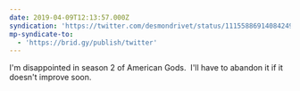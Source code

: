 ```yaml
---
date: 2019-04-09T12:13:57.000Z
syndication: 'https://twitter.com/desmondrivet/status/1115588691408424960'
mp-syndicate-to:
  - 'https://brid.gy/publish/twitter'
---
```


I'm disappointed in season 2 of American Gods. &nbsp;I'll have to abandon it if it doesn't improve soon.  
